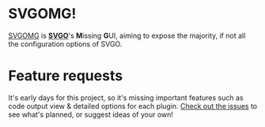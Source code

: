 # SVGOMG!

[SVGOMG](https://jakearchibald.github.io/svgomg/) is **[SVGO](https://github.com/svg/svgo)**'s **M**issing **G**UI, aiming to expose the majority, if not all the configuration options of SVGO.

# Feature requests

It's early days for this project, so it's missing important features such as code output view & detailed options for each plugin. [Check out the issues](https://github.com/jakearchibald/svgomg/issues) to see what's planned, or suggest ideas of your own!
